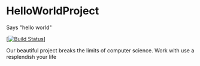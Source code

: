# HelloWorldProject
Says "hello world"

<a target="_blank" href="https://travis-ci.org/xela85/HelloWorldProject">[![Build Status](https://travis-ci.org/xela85/HelloWorldProject.svg?branch=master)]</a>

Our beautiful project breaks the limits of computer science.
Work with use a resplendish your life
